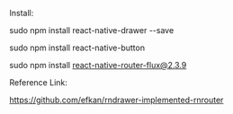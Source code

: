 Install:

sudo npm install react-native-drawer --save

sudo npm install react-native-button

sudo npm install react-native-router-flux@2.3.9


Reference Link:

https://github.com/efkan/rndrawer-implemented-rnrouter
